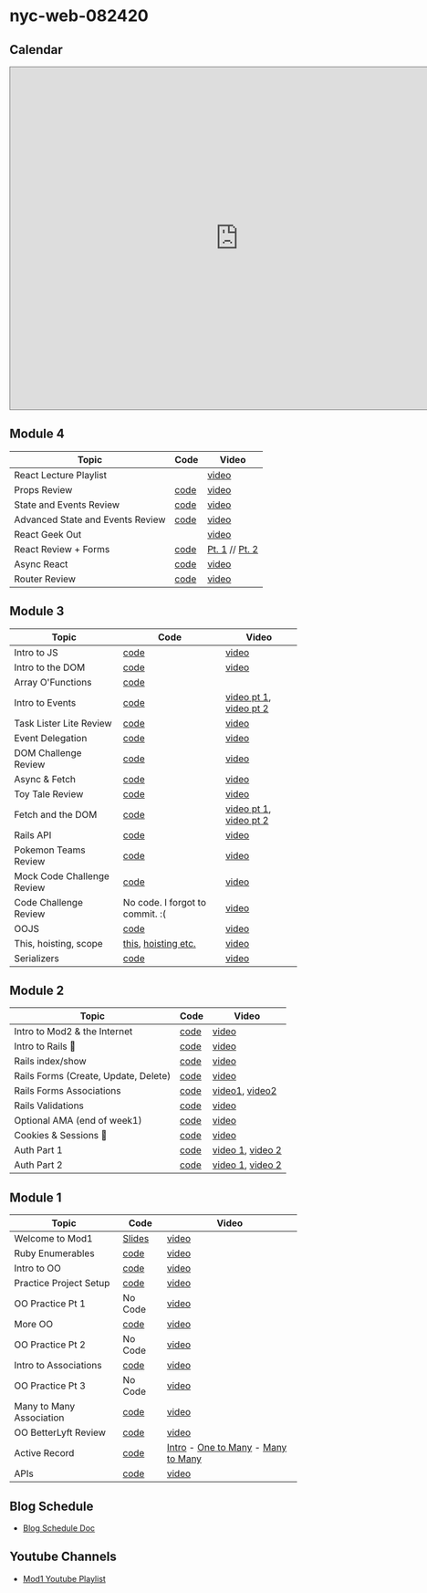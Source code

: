 # nyc-web-082420

## Calendar

<iframe src="https://calendar.google.com/calendar/embed?height=600&amp;wkst=1&amp;bgcolor=%233F51B5&amp;ctz=America%2FNew_York&amp;src=Y19pb2NnNnNoYXVjNjRkdXBicDhzbGphaHJ0b0Bncm91cC5jYWxlbmRhci5nb29nbGUuY29t&amp;src=ZW4udXNhI2hvbGlkYXlAZ3JvdXAudi5jYWxlbmRhci5nb29nbGUuY29t&amp;color=%23616161&amp;color=%230B8043&amp;mode=WEEK" style="border:solid 1px #777" width="800" height="600" frameborder="0" scrolling="no"></iframe>



## Module 4
| Topic            | Code                | Video                |
| -----            | ----                | -----                |
| React Lecture Playlist | | [video](https://www.youtube.com/playlist?list=PL52ml34Nyj7Sw-S46_fCIlEqiaGUdZApk) |
| Props Review | [code](https://github.com/learn-co-students/nyc-web-082420/tree/master/36-react-props)  | [video](https://youtu.be/M56o-uUhjBY) |
| State and Events Review | [code](https://github.com/learn-co-students/nyc-web-082420/tree/master/37-state-and-events)  | [video](https://youtu.be/rB-4mTJrzTE) |
| Advanced State and Events Review | [code](https://github.com/learn-co-students/nyc-web-082420/tree/master/38-advanced-state-events)  | [video](https://youtu.be/PzPS2aAPEQM) |
| React Geek Out |  | [video](https://youtu.be/50xk_cQ48EQ) |
| React Review + Forms | [code](https://github.com/learn-co-students/nyc-web-082420/tree/master/39-forms)  | [Pt. 1](https://youtu.be/3IxixusmMco) // [Pt. 2](https://youtu.be/5VM5lBo2Fsc) |
| Async React | [code](https://github.com/learn-co-students/nyc-web-082420/tree/master/40-async)  | [video](https://youtu.be/6_IVrPaeCos) |
| Router Review | [code](https://github.com/learn-co-students/nyc-web-082420/tree/master/41-routing)  | [video](https://youtu.be/Sjx1CR4x-pw) |





## Module 3
| Topic            | Code                | Video                |
| -----            | ----                | -----                |
| Intro to JS | [code](https://github.com/learn-co-students/nyc-web-082420/tree/master/19-intro-to-js)  | [video](https://youtu.be/51zxjrW9uzE) |
| Intro to the DOM | [code](https://github.com/learn-co-students/nyc-web-082420/tree/master/20-intro-to-the-dom)  | [video](https://youtu.be/TrfBUBBDvXs) |
| Array O'Functions | [code](https://github.com/learn-co-students/nyc-web-082420/tree/master/21-array-o-functions) |  |
| Intro to Events | [code](https://github.com/learn-co-students/nyc-web-082420/tree/master/22-intro-to-events) | [video pt 1](https://youtu.be/CNi1VSALTJA), [video pt 2](https://youtu.be/qa0h2FarbR4) |
| Task Lister Lite Review | [code](https://github.com/learn-co-students/nyc-web-082420/tree/master/23-task-lister-lite-review) | [video](https://youtu.be/kXp7LDR_dXI)  |
| Event Delegation | [code](https://github.com/learn-co-students/nyc-web-082420/tree/master/24-event-delegation) | [video](https://youtu.be/UjZ_ZBS1ZPA)  |
| DOM Challenge Review | [code](https://github.com/learn-co-students/nyc-web-082420/tree/master/25-dom-challenge) | [video](https://www.youtube.com/watch?v=PUcMrNXiLl4)  |
| Async & Fetch | [code](https://github.com/learn-co-students/nyc-web-082420/tree/master/26-async-and-fetch) | [video](https://youtu.be/JBwQzvRaqpw)  |
| Toy Tale Review | [code](https://github.com/learn-co-students/nyc-web-082420/tree/master/27-toy-tale-review) | [video](https://youtu.be/BrmIj8uTTyM)  |
| Fetch and the DOM | [code](https://github.com/learn-co-students/nyc-web-082420/tree/master/28-fetch-and-the-dom) | [video pt 1](https://youtu.be/J_yeltM0l84), [video pt 2](https://youtu.be/NG8ZJDw2nuQ)  |
| Rails API | [code](https://github.com/learn-co-students/nyc-web-082420/tree/master/29-rails-api) | [video](https://youtu.be/1O-WUM8usSA)  |
| Pokemon Teams Review | [code](https://github.com/learn-co-students/nyc-web-082420/tree/master/30-pokemon-teams-review) | [video](https://youtu.be/_4RLxMULaEk)  |
| Mock Code Challenge Review | [code](https://github.com/learn-co-students/nyc-web-082420/tree/master/31-mock-code-challenge-review) | [video](https://youtu.be/q9hI6_ll2sk)  |
| Code Challenge Review | No code. I forgot to commit. :(  | [video](https://youtu.be/AGHj9VMJQHk)  |
| OOJS | [code](https://github.com/learn-co-students/nyc-web-082420/tree/master/32-oojs) | [video](https://youtu.be/Ly93xnTJxog)  |
| This, hoisting, scope | [this](https://github.com/learn-co-students/nyc-web-082420/tree/master/33-this), [hoisting etc.](https://github.com/learn-co-students/nyc-web-082420/tree/master/34-formalizing-js) | [video](https://youtu.be/YxM2Ik_N5s8)  |
| Serializers | [code](https://github.com/learn-co-students/nyc-web-082420/tree/master/35-serializers) | [video](https://youtu.be/mq28J_NFCZ8)  |






## Module 2
| Topic            | Code                | Video                |
| -----            | ----                | -----                |
| Intro to Mod2 & the Internet  | [code](https://github.com/learn-co-students/nyc-web-082420/tree/master/08-intro-to-mod2)  | [video](https://youtu.be/1zNQFh-oJeA) |
| Intro to Rails 🚂 | [code](https://github.com/learn-co-students/nyc-web-082420/tree/master/09-intro-to-rails)  | [video](https://youtu.be/Mql76OhNJrE) |
| Rails index/show  | [code](https://github.com/learn-co-students/nyc-web-082420/tree/master/10-rails-index-show)  | [video](https://youtu.be/ioT1eISnXhg) |
| Rails Forms (Create, Update, Delete)  | [code](https://github.com/learn-co-students/nyc-web-082420/tree/master/11-rails-forms-create-upate-delete)  | [video](https://youtu.be/Y7WC_CUTYAM) |
| Rails Forms Associations  | [code](https://github.com/learn-co-students/nyc-web-082420/tree/master/12-rails-associations) | [video1](https://youtu.be/5sXuiZhM-_8), [video2](https://youtu.be/AgzdCvubhB4) |
| Rails Validations  | [code](https://github.com/learn-co-students/nyc-web-082420/tree/master/13-rails-validations)  | [video](https://youtu.be/Sx6DAcE9IoM) |
| Optional AMA (end of week1)  | [code](https://github.com/learn-co-students/nyc-web-082420/tree/master/14-ama-session)  | [video](https://youtu.be/ulaHNsa1NKU) |
| Cookies & Sessions 🍪| [code](https://github.com/learn-co-students/nyc-web-082420/tree/master/16-sessions-cookies) | [video](https://youtu.be/2FVhTQHvr-k) |
| Auth Part 1 | [code](https://github.com/learn-co-students/nyc-web-082420/tree/master/17-auth-1) | [video 1](https://youtu.be/M8KKtveDDbc), [video 2](https://youtu.be/fzwIWYz-xFk) |
| Auth Part 2 | [code](https://github.com/learn-co-students/nyc-web-082420/tree/master/18-auth-2) | [video 1](https://youtu.be/J01TWBpQhkE), [video 2](https://youtu.be/RQoi8bjxX_o) |



## Module 1
| Topic            | Code                | Video                |
| -----            | ----                | -----                |
| Welcome to Mod1  | [Slides](https://docs.google.com/presentation/d/1h2Ltvdh1vqd2fGTGx1wu2XAneICacSAa7yBWmSX32Iw)  | [video](https://youtu.be/R3yxHnV9Y5U) |
| Ruby Enumerables | [code](https://github.com/learn-co-students/nyc-web-082420/tree/master/01-intro-enumberables) | [video](https://youtu.be/eXbD4uRuV6k) |
| Intro to OO | [code](https://github.com/learn-co-students/nyc-web-082420/tree/master/02-intro-oo) | [video](https://youtu.be/NR3sLIA_NV8) |
| Practice Project Setup | [code](https://github.com/learn-co-students/oo-practice-assignment---use-this-one--oo-practice---use-this-one-1598382523) | [video](https://youtu.be/H3zTgVKT2Zc) |
| OO Practice Pt 1 | No Code | [video](https://youtu.be/3VaLLuc78GY) |
| More OO | [code](https://github.com/learn-co-students/nyc-web-082420/tree/master/03-more-oo) | [video](https://youtu.be/JZn-0tuxl20) |
| OO Practice Pt 2 | No Code | [video](https://youtu.be/UWubqMTSEDE) |
| Intro to Associations | [code](https://github.com/learn-co-students/nyc-web-082420/tree/master/04-oo-associations) | [video](https://youtu.be/8CnDuLePinQ) |
| OO Practice Pt 3 | No Code | [video](https://youtu.be/6sCg01rF4vU) |
| Many to Many Association | [code](https://github.com/learn-co-students/nyc-web-082420/tree/master/05-many-to-many) | [video](https://youtu.be/lZP7N7kvymw) |
| OO BetterLyft Review | [code](https://github.com/learn-co-students/nyc-web-082420/tree/master/06-oo-betterlyft-review) | [video](https://youtu.be/p0Is78GBV3I) |
| Active Record | [code](https://github.com/learn-co-students/nyc-web-082420/tree/master/07-active-record) | [Intro](https://youtu.be/qVEN-pnYbP8) - [One to Many](https://youtu.be/LOGpfhoxGqw) - [Many to Many](https://youtu.be/4q4Va1bTsHc) |
| APIs| [code](https://github.com/learn-co-students/nyc-web-080320/tree/master/07-apis) | [video](https://youtu.be/3s2lcX5fj2A) |



## Blog Schedule
- [Blog Schedule Doc](https://docs.google.com/document/d/1iiDDyaKwwAZm4MsTOAOKiHmF7cu4z87MKd0YOj4dGGg/edit?usp=sharing)

## Youtube Channels
- [Mod1 Youtube Playlist](https://www.youtube.com/playlist?list=PL7N6AJhHq4A5PKVsAatzUNVnwtdvYf2D1)
